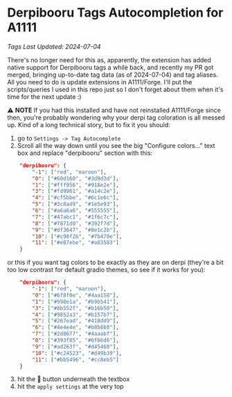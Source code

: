 # Derpibooru Tags Autocompletion for A1111

*Tags Last Updated: 2024-07-04*


There's no longer need for this as, apparently, the extension has added native support for Derpibooru tags a while back, and recently my PR got merged, bringing up-to-date tag data (as of 2024-07-04) and tag aliases. All you need to do is update extensions in A1111/Forge. I'll put the scripts/queries I used in this repo just so I don't forget about them when it's time for the next update :)

⚠️ **NOTE** If you had this installed and have not reinstalled A1111/Forge since then, you're probably wondering why your derpi tag coloration is all messed up. Kind of a long technical story, but to fix it you should:

1. go to `Settings -> Tag Autocomplete`
2. Scroll all the way down until you see the big "Configure colors..." text box and replace "derpibooru" section with this:
```json
    "derpibooru": {
        "-1": ["red", "maroon"],
        "0": ["#60d160", "#3d9d3d"],
        "1": ["#fff956", "#918e2e"],
        "3": ["#fd9961", "#a14c2e"],
        "4": ["#cf5bbe", "#6c1e6c"],
        "5": ["#3c8ad9", "#1e5e93"],
        "6": ["#a6a6a6", "#555555"],
        "7": ["#47abc1", "#1f6c7c"],
        "8": ["#7871d0", "#392f7d"],
        "9": ["#df3647", "#8e1c2b"],
        "10": ["#c98f2b", "#7b470e"],
        "11": ["#e87ebe", "#a83583"]
    }
```
or this if you want tag colors to be exactly as they are on derpi (they're a bit too low contrast for default gradio themes, so see if it works for you):
```json
    "derpibooru": {
        "-1": ["red", "maroon"],
        "0": ["#6f8f0e", "#4aa158"],
        "1": ["#998e1a", "#b9b541"],
        "3": ["#8b552f", "#b16b50"],
        "4": ["#9852a3", "#b157b7"],
        "5": ["#267ead", "#418dd9"],
        "6": ["#4e4e4e", "#b8b8b8"],
        "7": ["#2d8677", "#4aaabf"],
        "8": ["#393f85", "#6f66d6"],
        "9": ["#ad263f", "#d45460"],
        "10": ["#c24523", "#d49b39"],
        "11": ["#bb5496", "#cc8eb5"]
    }
```
3. hit the 🔁 button underneath the textbox
4. hit the `apply settings` at the very top
